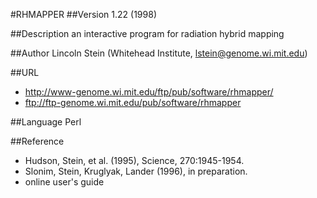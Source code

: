 #RHMAPPER
##Version
1.22 (1998)

##Description
an interactive program for radiation hybrid mapping

##Author
Lincoln Stein (Whitehead Institute, lstein@genome.wi.mit.edu)

##URL
* http://www-genome.wi.mit.edu/ftp/pub/software/rhmapper/
* ftp://ftp-genome.wi.mit.edu/pub/software/rhmapper

##Language
Perl

##Reference
* Hudson, Stein, et al. (1995), Science, 270:1945-1954.
* Slonim, Stein, Kruglyak, Lander (1996), in preparation.
* online user's guide


